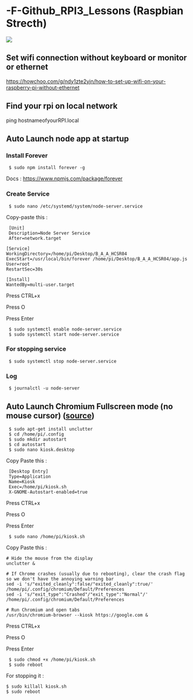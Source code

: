# -F-Github_RPI3_Lessons (Raspbian Strecth)

<img src="https://www.raspberrypi.org/app/uploads/2017/05/Raspberry-Pi-3-Ports-1-1833x1080.jpg">

## Set wifi connection without keyboard or monitor or ethernet
https://howchoo.com/g/ndy1zte2yjn/how-to-set-up-wifi-on-your-raspberry-pi-without-ethernet

## Find your rpi on local network
ping hostnameofyourRPI.local

## Auto Launch node app at startup

### Install Forever

     $ sudo npm install forever -g

Docs : https://www.npmjs.com/package/forever

### Create Service

     $ sudo nano /etc/systemd/system/node-server.service

Copy-paste this :

     [Unit]
     Description=Node Server Service
     After=network.target

    [Service]
    WorkingDirectory=/home/pi/Desktop/B_A_A_HCSR04
    ExecStart=/usr/local/bin/forever /home/pi/Desktop/B_A_A_HCSR04/app.js
    User=root
    RestartSec=30s

    [Install]
    WantedBy=multi-user.target

Press CTRL+x

Press O

Press Enter

     $ sudo systemctl enable node-server.service
     $ sudo systemctl start node-server.service

### For stopping service

     $ sudo systemctl stop node-server.service

### Log

     $ journalctl -u node-server



## Auto Launch Chromium Fullscreen mode (no mouse cursor) (<a href="https://obrienlabs.net/setup-raspberry-pi-kiosk-chromium/">source</a>)
     $ sudo apt-get install unclutter
     $ cd /home/pi/.config
     $ sudo mkdir autostart
     $ cd autostart
     $ sudo nano kiosk.desktop

Copy Paste this :

     [Desktop Entry]
     Type=Application
     Name=Kiosk
     Exec=/home/pi/kiosk.sh
     X-GNOME-Autostart-enabled=true

Press CTRL+x

Press O

Press Enter

     $ sudo nano /home/pi/kiosk.sh

Copy Paste this :

    # Hide the mouse from the display
    unclutter &

    # If Chrome crashes (usually due to rebooting), clear the crash flag so we don't have the annoying warning bar
    sed -i 's/"exited_cleanly":false/"exited_cleanly":true/' /home/pi/.config/chromium/Default/Preferences
    sed -i 's/"exit_type":"Crashed"/"exit_type":"Normal"/' /home/pi/.config/chromium/Default/Preferences

    # Run Chromium and open tabs
    /usr/bin/chromium-browser --kiosk https://google.com &

Press CTRL+x

Press O

Press Enter

     $ sudo chmod +x /home/pi/kiosk.sh
     $ sudo reboot

For stopping it :

    $ sudo killall kiosk.sh
    $ sudo reboot
